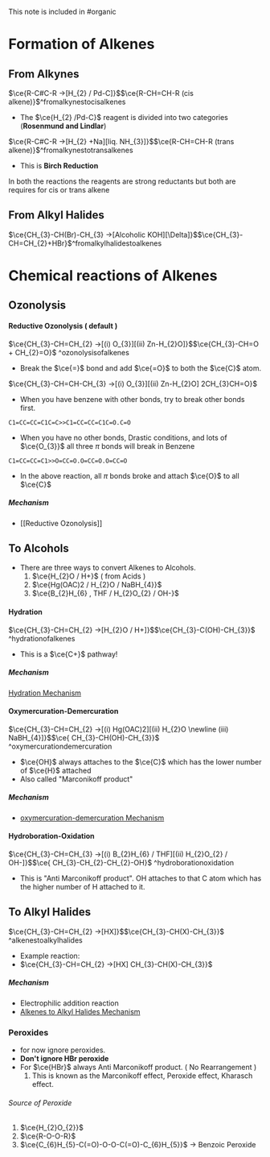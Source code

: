This note is included in #organic
# Formation of Alkenes

## From Alkynes
$\ce{R-C#C-R ->[H_{2} / Pd-C]}$<!---->$\ce{R-CH=CH-R (cis alkene)}$^fromalkynestocisalkenes
<!--SR:!2025-02-03,4,270-->
- The $\ce{H_{2} /Pd-C}$ reagent is divided into two categories (**Rosenmund and Lindlar**)

$\ce{R-C#C-R ->[H_{2} +Na][liq. NH_{3}]}$<!---->$\ce{R-CH=CH-R (trans alkene)}$^fromalkynestotransalkenes
<!--SR:!2025-02-03,2,230-->
- This is **Birch Reduction**

In both the reactions the reagents are strong reductants but both are requires for cis or trans alkene

## From Alkyl Halides
$\ce{CH_{3}-CH(Br)-CH_{3} ->[Alcoholic KOH][\Delta]}$<!---->$\ce{CH_{3}-CH=CH_{2}+HBr}$^fromalkylhalidestoalkenes
<!--SR:!2025-02-03,4,270-->


# Chemical reactions of Alkenes

## Ozonolysis

#### Reductive Ozonolysis ( default )
$\ce{CH_{3}-CH=CH_{2} ->[(i) O_{3}][(ii) Zn-H_{2}O]}$<!---->$\ce{CH_{3}-CH=O + CH_{2}=O}$ ^ozonolysisofalkenes
<!--SR:!2025-02-03,4,270-->
- Break the $\ce{=}$ bond and add $\ce{=O}$ to both the $\ce{C}$ atom.

$\ce{CH_{3}-CH=CH-CH_{3} ->[(i) O_{3}][(ii) Zn-H_{2}O] 2CH_{3}CH=O}$

- When you have benzene with other bonds, try to break other bonds first.
```smiles
C1=CC=CC=C1C=C>>C1=CC=CC=C1C=O.C=O
```
- When you have no other bonds, Drastic conditions, and lots of $\ce{O_{3}}$ all three $\pi$ bonds will break in Benzene
```smiles
C1=CC=CC=C1>>O=CC=O.O=CC=O.O=CC=O
```
- In the above reaction, all $\pi$ bonds broke and attach $\ce{O}$ to all $\ce{C}$
##### Mechanism
- [[Reductive Ozonolysis]]
## To Alcohols
- There are three ways to convert Alkenes to Alcohols.
  1. $\ce{H_{2}O / H+}$ ( from Acids )
  2. $\ce{Hg(OAC)2 / H_{2}O / NaBH_{4}}$
  3. $\ce{B_{2}H_{6} , THF / H_{2}O_{2} / OH-}$

#### Hydration
$\ce{CH_{3}-CH=CH_{2} ->[H_{2}O / H+]}$<!---->$\ce{CH_{3}-C(OH)-CH_{3}}$ ^hydrationofalkenes
<!--SR:!2025-02-03,4,270-->
- This is a $\ce{C+}$ pathway!
##### Mechanism
[Hydration Mechanism](Hydration%20Mechanism.md)

#### Oxymercuration-Demercuration


$\ce{CH_{3}-CH=CH_{2} ->[(i) Hg(OAC)2][(ii) H_{2}O \newline (iii) NaBH_{4}]}$<!---->$\ce{ CH_{3}-CH(OH)-CH_{3}}$ ^oxymercurationdemercuration
<!--SR:!2025-02-03,4,270-->

- $\ce{OH}$ always attaches to the $\ce{C}$ which has the lower number of $\ce{H}$ attached
- Also called "Marconikoff product"
##### Mechanism
- [oxymercuration-demercuration Mechanism](oxymercuration-demercuration%20Mechanism.md)

#### Hydroboration-Oxidation
$\ce{CH_{3}-CH=CH_{3} ->[(i) B_{2}H_{6} / THF][(ii) H_{2}O_{2} / OH-]}$<!---->$\ce{ CH_{3}-CH_{2}-CH_{2}-OH}$ ^hydroborationoxidation
<!--SR:!2025-02-02,3,250-->
- This is "Anti Marconikoff product". OH attaches to that C atom which has the higher number of H attached to it.

## To Alkyl Halides

$\ce{CH_{3}-CH=CH_{2} ->[HX]}$<!---->$\ce{CH_{3}-CH(X)-CH_{3}}$ ^alkenestoalkylhalides
<!--SR:!2025-02-02,3,250-->

- Example reaction:
- $\ce{CH_{3}-CH=CH_{2} ->[HX] CH_{3}-CH(X)-CH_{3}}$ 
##### Mechanism
- Electrophilic addition reaction
- [Alkenes to Alkyl Halides Mechanism](Alkenes%20to%20Alkyl%20Halides%20Mechanism.md)


### Peroxides
- for now ignore peroxides.
- **Don't ignore HBr peroxide**
- For $\ce{HBr}$ always Anti Marconikoff product. ( No Rearrangement )
  1. This is known as the Marconikoff effect, Peroxide effect, Kharasch effect.
###### Source of Peroxide
1. $\ce{H_{2}O_{2}}$
2. $\ce{R-O-O-R}$
3. $\ce{C_{6}H_{5}-C(=O)-O-O-C(=O)-C_{6}H_{5}}$ -> Benzoic Peroxide
